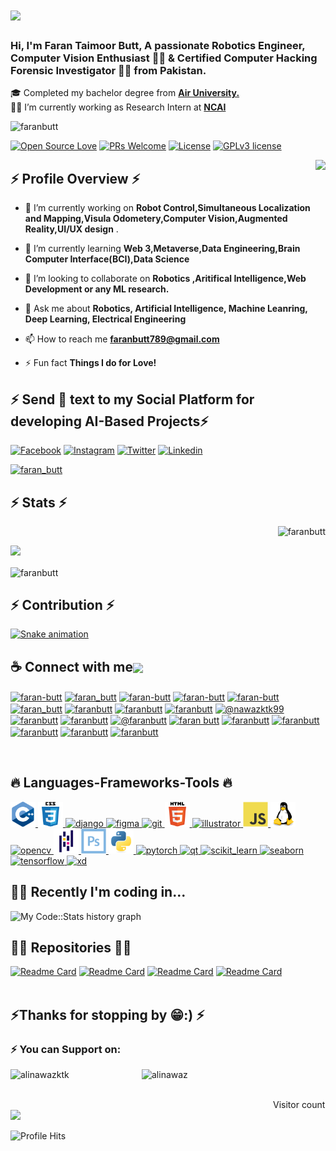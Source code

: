 <!-- ### <img src="https://github.com/rajput2107/rajput2107/blob/master/Assets/Hi.gif" width="29px"> Hello world!&nbsp;<img src="https://github.com/rajput2107/rajput2107/blob/master/Assets/Earth.gif" width="24px">
<em>I am a 4th Year undergraduate student from <a href="https://jaipur.manipal.edu/"><b>Manipal University Jaipur</b></a>. From very early on in my life, I started to fall in love with technology 😍 This love has helped me develop a very good technological mindset <img src="https://github.com/rajput2107/rajput2107/blob/master/Assets/PC.gif" height="20px"/>, and given me the curiosity to learn more. I firmly believe that **no amount of knowledge <img src="https://github.com/rajput2107/rajput2107/blob/master/Assets/Rocket.gif" height="18px"> is enough knowledge**. 🧠</em>
 <br/> -->

<h1 align="left">
  <a href="https://git.io/typing-svg">
    <img src="https://readme-typing-svg.herokuapp.com/?lines=Hi+There!+👋;+Myself+Faran+Butt!;&center=true&size=30">
  </a></h1><!-- <h1 >Hi 👋, I'm Faran Taimoor Butt</h1> -->
<p align="left">
  <h3>Hi, I'm Faran Taimoor Butt, A passionate Robotics Engineer, Computer Vision Enthusiast 👨‍💻 &  Certified Computer Hacking Forensic Investigator 🦸‍♂️ from Pakistan.</h3>
  🎓 Completed my bachelor degree from <a href="https://www.au.edu.pk/"><b> Air University.</b></a>
  <br>
  🧑‍💼 I’m currently working as Research Intern at <a href="https://naci.nust.edu.pk/"><b> NCAI</b> </a>
  <br></p>
  
<p align="left"> <img src="https://komarev.com/ghpvc/?username=faranbutt&label=Profile%20views&color=orange&style=flat" alt="faranbutt" /> </p>

[![Open Source Love](https://badges.frapsoft.com/os/v2/open-source.svg?v=102)](https://github.com/raselhasandurjoy/Artificial-Intelligence-Engineer-Roadmap-AI)
[![PRs Welcome](https://img.shields.io/badge/PRs-welcome-brightgreen.svg?style=flat-square)](http://makeapullrequest.com)
[![License](https://img.shields.io/badge/License-Apache%202.0-blue.svg)](https://opensource.org/licenses/Apache-2.0)
[![GPLv3 license](https://img.shields.io/badge/License-GPLv3-blue.svg)](http://perso.crans.org/besson/LICENSE.html)

<img align="right" src="https://github.com/rajput2107/rajput2107/blob/master/Assets/Developer.gif"/>
<!-- <p align="left"> <a href="https://github.com/ryo-ma/github-profile-trophy"><img src="https://github-profile-trophy.vercel.app/?username=aliktk" alt="aliktk" /></a> </p> -->
<h2 align="left">⚡ Profile Overview ⚡</h2>

- 🔭 I’m currently working on <b>Robot Control,Simultaneous Localization and Mapping,Visula Odometery,Computer Vision,Augmented Reality,UI/UX design</b> .

- 🌱 I’m currently learning **Web 3,Metaverse,Data Engineering,Brain Computer Interface(BCI),Data Science**

- 👯 I’m looking to collaborate on **Robotics ,Aritifical Intelligence,Web Development or any ML research.**

- 💬 Ask me about **Robotics, Artificial Intelligence, Machine Leanring, Deep Learning, Electrical Engineering**

- 📫 How to reach me **faranbutt789@gmail.com**

- ⚡ Fun fact **Things I do for Love!**

<h2>⚡ Send 💬 text to my Social Platform for developing AI-Based Projects⚡</h2>

[![Facebook](https://img.shields.io/badge/Facebook-1877F2?style=for-the-badge&logo=facebook&logoColor=white)](https://www.facebook.com/faran.butt.946)
[![Instagram](https://img.shields.io/badge/Instagram-E4405F?style=for-the-badge&logo=instagram&logoColor=white)](https://www.instagram.com/faran.buttt/)
[![Twitter](https://img.shields.io/badge/Twitter-1DA1F2?style=for-the-badge&logo=twitter&logoColor=white)](https://twitter.com/faranbutt789)
[![Linkedin](https://img.shields.io/badge/LinkedIn-0077B5?style=for-the-badge&logo=linkedin&logoColor=white)](https://www.linkedin.com/in/faranbutt/)

<p align="left"> <a href="https://twitter.com/faranbutt789" target="blank"><img src="https://img.shields.io/twitter/follow/faran_butt?logo=twitter&style=for-the-badge" alt="faran_butt" /></a> </p>
<h2 align="left">⚡ Stats ⚡</h2>
<p align = "right"><img align="right" src="https://github-readme-stats.vercel.app/api/top-langs?username=faranbutt&&show_icons=true&theme=radical" alt="faranbutt" /></p>
 </br>
<p> <img align="centre" src="https://github-readme-stats.vercel.app/api?username=faranbutt&&show_icons=true&theme=radical" /> </p>
 
<p><img align="center" src="https://github-readme-streak-stats.herokuapp.com/?user=faranbutt&show_icons=true&theme=radical" alt="faranbutt" /></p>
<div>
<h2 align="left">⚡ Contribution ⚡</h2>
<a href="https://github.com/faranbutt"><img alt="Snake animation" src="https://github.com/faranbutt/faran-butt/blob/main/github-user-contribution.svg"/></a>
</div>
<h2>☕ Connect with me<img align="center" src="https://github.com/rajput2107/rajput2107/blob/master/Assets/Handshake.gif" height="33px" /></h2> 
<a href="https://www.python.org/" target="_blank">
  <p align="left">
<a href="https://www.linkedin.com/in/faranbutt/" target="blank"><img align="center" src="https://raw.githubusercontent.com/rahuldkjain/github-profile-readme-generator/master/src/images/icons/Social/linked-in-alt.svg" alt="faran-butt" height="30" width="40" /></a>
<a href="https://twitter.com/faranbutt789" target="blank"><img align="center" src="https://raw.githubusercontent.com/rahuldkjain/github-profile-readme-generator/master/src/images/icons/Social/twitter.svg" alt="faran_butt" height="30" width="40" /></a>
<a href="https://stackoverflow.com/users/20778390/faran-butt" target="blank"><img align="center" src="https://raw.githubusercontent.com/rahuldkjain/github-profile-readme-generator/master/src/images/icons/Social/stack-overflow.svg" alt="faran-butt" height="30" width="40" /></a>
<a href="https://www.kaggle.com/farantaimoorbutt" target="blank"><img align="center" src="https://raw.githubusercontent.com/rahuldkjain/github-profile-readme-generator/master/src/images/icons/Social/kaggle.svg" alt="faran-butt" height="30" width="40" /></a>
<a href="https://www.facebook.com/faran.butt.946" target="blank"><img align="center" src="https://raw.githubusercontent.com/rahuldkjain/github-profile-readme-generator/master/src/images/icons/Social/facebook.svg" alt="faran-butt" height="30" width="40" /></a>
<a href="https://www.instagram.com/faran.buttt/" target="blank"><img align="center" src="https://raw.githubusercontent.com/rahuldkjain/github-profile-readme-generator/master/src/images/icons/Social/instagram.svg" alt="faran_butt" height="30" width="40" /></a>
<a href="https://dribbble.com/faranbutt789?onboarding=true" target="blank"><img align="center" src="https://raw.githubusercontent.com/rahuldkjain/github-profile-readme-generator/master/src/images/icons/Social/dribbble.svg" alt="faranbutt" height="30" width="40" /></a>
<a href="https://codepen.io/faranbutt" target="blank"><img align="center" src="https://raw.githubusercontent.com/rahuldkjain/github-profile-readme-generator/master/src/images/icons/Social/codepen.svg" alt="faranbutt" height="30" width="40" /></a>
<a href="https://dev.to/faranbutt" target="blank"><img align="center" src="https://raw.githubusercontent.com/rahuldkjain/github-profile-readme-generator/master/src/images/icons/Social/devto.svg" alt="faranbutt" height="30" width="40" /></a>
<a href="https://medium.com/@faranbutt789" target="blank"><img align="center" src="https://raw.githubusercontent.com/rahuldkjain/github-profile-readme-generator/master/src/images/icons/Social/medium.svg" alt="@nawazktk99" height="30" width="40" /></a>
<a href="https://codesandbox.io/u/faranbutt" target="blank"><img align="center" src="https://raw.githubusercontent.com/rahuldkjain/github-profile-readme-generator/master/src/images/icons/Social/codesandbox.svg" alt="faranbutt" height="30" width="40" /></a>
<a href="https://www.behance.net/faranbutt" target="blank"><img align="center" src="https://raw.githubusercontent.com/rahuldkjain/github-profile-readme-generator/master/src/images/icons/Social/behance.svg" alt="faranbutt" height="30" width="40" /></a>
<a href="https://hashnode.com/@faranbutt789" target="blank"><img align="center" src="https://raw.githubusercontent.com/rahuldkjain/github-profile-readme-generator/master/src/images/icons/Social/hashnode.svg" alt="@faranbutt" height="30" width="40" /></a>
<a href="https://www.youtube.com/channel/UC4e3xmT3g52EmPUVRHXaJaQ" target="blank"><img align="center" src="https://raw.githubusercontent.com/rahuldkjain/github-profile-readme-generator/master/src/images/icons/Social/youtube.svg" alt="faran butt" height="30" width="40" /></a>
<a href="https://www.codechef.com/users/faranbutt789" target="blank"><img align="center" src="https://cdn.jsdelivr.net/npm/simple-icons@3.1.0/icons/codechef.svg" alt="faranbutt" height="30" width="40" /></a>
<a href="https://www.hackerrank.com/faranbutt789" target="blank"><img align="center" src="https://raw.githubusercontent.com/rahuldkjain/github-profile-readme-generator/master/src/images/icons/Social/hackerrank.svg" alt="faranbutt" height="30" width="40" /></a>
<a href="https://codeforces.com/register" target="blank"><img align="center" src="https://raw.githubusercontent.com/rahuldkjain/github-profile-readme-generator/master/src/images/icons/Social/codeforces.svg" alt="faranbutt" height="30" width="40" /></a>
<a href="https://leetcode.com/faranbutt/" target="blank"><img align="center" src="https://raw.githubusercontent.com/rahuldkjain/github-profile-readme-generator/master/src/images/icons/Social/leet-code.svg" alt="faranbutt" height="30" width="40" /></a>
<a href="https://auth.geeksforgeeks.org/user/user_cguxvdt3oij/" target="blank"><img align="center" src="https://raw.githubusercontent.com/rahuldkjain/github-profile-readme-generator/master/src/images/icons/Social/geeks-for-geeks.svg" alt="faranbutt" height="30" width="40" /></a>
  </p>
 </br>
<h2 align="left">🔥 Languages-Frameworks-Tools 🔥</h2>
<p align="left"> <a href="https://www.w3schools.com/cpp/" target="_blank" rel="noreferrer"> <img src="https://raw.githubusercontent.com/devicons/devicon/master/icons/cplusplus/cplusplus-original.svg" alt="cplusplus" width="40" height="40"/> </a> <a href="https://www.w3schools.com/css/" target="_blank" rel="noreferrer"> <img src="https://raw.githubusercontent.com/devicons/devicon/master/icons/css3/css3-original-wordmark.svg" alt="css3" width="40" height="40"/> </a> <a href="https://www.djangoproject.com/" target="_blank" rel="noreferrer"> <img src="https://cdn.worldvectorlogo.com/logos/django.svg" alt="django" width="40" height="40"/> </a> <a href="https://www.figma.com/" target="_blank" rel="noreferrer"> <img src="https://www.vectorlogo.zone/logos/figma/figma-icon.svg" alt="figma" width="40" height="40"/> </a> <a href="https://git-scm.com/" target="_blank" rel="noreferrer"> <img src="https://www.vectorlogo.zone/logos/git-scm/git-scm-icon.svg" alt="git" width="40" height="40"/> </a> <a href="https://www.w3.org/html/" target="_blank" rel="noreferrer"> <img src="https://raw.githubusercontent.com/devicons/devicon/master/icons/html5/html5-original-wordmark.svg" alt="html5" width="40" height="40"/> </a> <a href="https://www.adobe.com/in/products/illustrator.html" target="_blank" rel="noreferrer"> <img src="https://www.vectorlogo.zone/logos/adobe_illustrator/adobe_illustrator-icon.svg" alt="illustrator" width="40" height="40"/> </a> <a href="https://developer.mozilla.org/en-US/docs/Web/JavaScript" target="_blank" rel="noreferrer"> <img src="https://raw.githubusercontent.com/devicons/devicon/master/icons/javascript/javascript-original.svg" alt="javascript" width="40" height="40"/> </a> <a href="https://www.linux.org/" target="_blank" rel="noreferrer"> <img src="https://raw.githubusercontent.com/devicons/devicon/master/icons/linux/linux-original.svg" alt="linux" width="40" height="40"/> </a> <a href="https://opencv.org/" target="_blank" rel="noreferrer"> <img src="https://www.vectorlogo.zone/logos/opencv/opencv-icon.svg" alt="opencv" width="40" height="40"/> </a> <a href="https://pandas.pydata.org/" target="_blank" rel="noreferrer"> <img src="https://raw.githubusercontent.com/devicons/devicon/2ae2a900d2f041da66e950e4d48052658d850630/icons/pandas/pandas-original.svg" alt="pandas" width="40" height="40"/> </a> <a href="https://www.photoshop.com/en" target="_blank" rel="noreferrer"> <img src="https://raw.githubusercontent.com/devicons/devicon/master/icons/photoshop/photoshop-line.svg" alt="photoshop" width="40" height="40"/> </a> <a href="https://www.python.org" target="_blank" rel="noreferrer"> <img src="https://raw.githubusercontent.com/devicons/devicon/master/icons/python/python-original.svg" alt="python" width="40" height="40"/> </a> <a href="https://pytorch.org/" target="_blank" rel="noreferrer"> <img src="https://www.vectorlogo.zone/logos/pytorch/pytorch-icon.svg" alt="pytorch" width="40" height="40"/> </a> <a href="https://www.qt.io/" target="_blank" rel="noreferrer"> <img src="https://upload.wikimedia.org/wikipedia/commons/0/0b/Qt_logo_2016.svg" alt="qt" width="40" height="40"/> </a> <a href="https://scikit-learn.org/" target="_blank" rel="noreferrer"> <img src="https://upload.wikimedia.org/wikipedia/commons/0/05/Scikit_learn_logo_small.svg" alt="scikit_learn" width="40" height="40"/> </a> <a href="https://seaborn.pydata.org/" target="_blank" rel="noreferrer"> <img src="https://seaborn.pydata.org/_images/logo-mark-lightbg.svg" alt="seaborn" width="40" height="40"/> </a> <a href="https://www.tensorflow.org" target="_blank" rel="noreferrer"> <img src="https://www.vectorlogo.zone/logos/tensorflow/tensorflow-icon.svg" alt="tensorflow" width="40" height="40"/> </a> <a href="https://www.adobe.com/products/xd.html" target="_blank" rel="noreferrer"> <img src="https://cdn.worldvectorlogo.com/logos/adobe-xd.svg" alt="xd" width="40" height="40"/> </a> </p>



<h2 align="left">👨‍📊 Recently I'm coding in...</h2>

 ![My Code::Stats history graph](https://codestats-readme.wegfan.cn/history-graph/faranbutt?history_days=30)
 ## 👨‍💻 Repositories 👨‍💻
[![Readme Card](https://github-readme-stats.vercel.app/api/pin/?username=faranbutt&repo=Viking-Augmented-Reality&theme=react&border_color=61dafb&border_radius=10)](https://github.com/faranbutt/Viking-Augmented-Reality.git)
[![Readme Card](https://github-readme-stats.vercel.app/api/pin/?username=faranbutt&repo=CLI-Calculator-&theme=react&border_color=61dafb&border_radius=10)](https://github.com/faranbutt/CLI-Calculator-.git)
[![Readme Card](https://github-readme-stats.vercel.app/api/pin/?username=faranbutt&repo=CIFAR-10-Prediction-ANN-&theme=react&border_color=61dafb&border_radius=10)](https://github.com/faranbutt/CIFAR-10-Prediction-ANN-.git)
[![Readme Card](https://github-readme-stats.vercel.app/api/pin/?username=faranbutt&repo=Heart-Disease-Prediction-using-Random-Forest-Classifier&theme=react&border_color=61dafb&border_radius=10)](https://github.com/faranbutt/Heart-Disease-Prediction-using-Random-Forest-Classifier.git.git)
<br><br>
<h2 align="left">⚡Thanks for stopping by 😁:) ⚡</h2>
<!-- <p align="center" >Thanks for stopping by 😁</><br/> -->
<h3 align="left">⚡ You can Support on:</h3>
<p><a href="https://www.buymeacoffee.com/alinawazktk"> <img align="left" src="https://cdn.buymeacoffee.com/buttons/v2/default-yellow.png" height="50" width="210" alt="alinawazktk" /></a><a href="https://ko-fi.com/alinawaz"> <img align="left" src="https://cdn.ko-fi.com/cdn/kofi3.png?v=3" height="50" width="210" alt="alinawaz" /></a></p><br><br>
</p>

<p align="left">
  Visitor count<br>
  <img src="https://profile-counter.glitch.me/Aliktk/count.svg" />
</p>
<p align="left"><img alt="Profile Hits" src="https://hits.seeyoufarm.com/api/count/incr/badge.svg?url=https%3A%2F%2Fgithub.com%2Frajput2107%2F" /></p>

